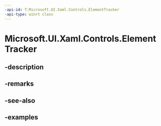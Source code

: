 ```yaml
---
-api-id: T:Microsoft.UI.Xaml.Controls.ElementTracker
-api-type: winrt class
---
```


<!-- Class syntax.
public class ElementTracker : ContentControl, ContentControl
-->

# Microsoft.UI.Xaml.Controls.ElementTracker

## -description

## -remarks

## -see-also

## -examples

